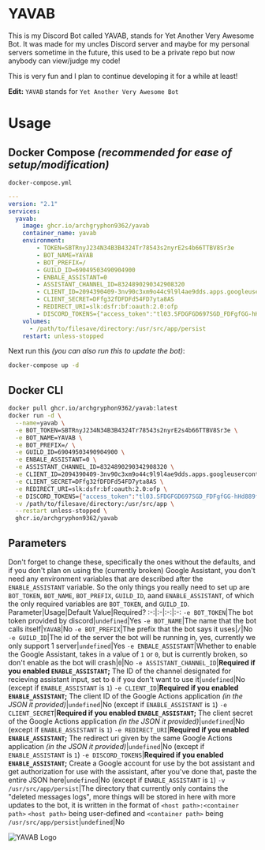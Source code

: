 # YAVAB
This is my Discord Bot called YAVAB, stands for Yet Another Very Awesome Bot. It was made for my uncles Discord server and maybe for my personal servers sometime in the future,  this used to be a private repo but now anybody can view/judge my code!

This is very fun and I plan to continue developing it for a while at least!

**Edit:** `YAVAB` stands for `Yet Another Very Awesome Bot`

# Usage
## Docker Compose *(recommended for ease of setup/modification)*
`docker-compose.yml`
```yml
---
version: "2.1"
services:
  yavab:
    image: ghcr.io/archgryphon9362/yavab
    container_name: yavab
    environment:
        - TOKEN=SBTRnyJ234N34B3B4324Tr78543s2nyrE2s4b66TTBV8Sr3e
        - BOT_NAME=YAVAB
        - BOT_PREFIX=/
        - GUILD_ID=69049503490904900
        - ENBALE_ASSISTANT=0
        - ASSISTANT_CHANNEL_ID=8324890290342908320
        - CLIENT_ID=2094390409-3nv90c3xm9o44c9l9l4ae9dds.apps.googleusercontent.com
        - CLIENT_SECRET=DFfg32fDFDFd54FD7yta8AS
        - REDIRECT_URI=slk:dsfr:bf:oauth:2.0:ofp
        - DISCORD_TOKENS={"access_token":"tl03.SFDGFGD697SGD_FDFgfGG-hHd889fgfSGHDn48rjnV--BNH9JufBb.DNht0468dYBTVS-g8bB","refresh_token":"1//eko43F-RE5GBnhg_fjvgb0v9mretv95DSGer446DFHGGfhjh33Gg4GGFG333hhgid8","scope":"https://www.googleapis.com/auth/assistant-sdk-prototype","token_type":"Bearer","expiry_date":1694202150748}
    volumes:
      - /path/to/filesave/directory:/usr/src/app/persist
    restart: unless-stopped
```

Next run this *(you can also run this to update the bot)*:

```sh
docker-compose up -d
```

## Docker CLI

```sh
docker pull ghcr.io/archgryphon9362/yavab:latest
docker run -d \
  --name=yavab \
  -e BOT_TOKEN=SBTRnyJ234N34B3B4324Tr78543s2nyrE2s4b66TTBV8Sr3e \
  -e BOT_NAME=YAVAB \
  -e BOT_PREFIX=/ \
  -e GUILD_ID=69049503490904900 \
  -e ENBALE_ASSISTANT=0 \
  -e ASSISTANT_CHANNEL_ID=8324890290342908320 \
  -e CLIENT_ID=2094390409-3nv90c3xm9o44c9l9l4ae9dds.apps.googleusercontent.com \
  -e CLIENT_SECRET=DFfg32fDFDFd54FD7yta8AS \
  -e REDIRECT_URI=slk:dsfr:bf:oauth:2.0:ofp \
  -e DISCORD_TOKENS={"access_token":"tl03.SFDGFGD697SGD_FDFgfGG-hHd889fgfSGHDn48rjnV--BNH9JufBb.DNht0468dYBTVS-g8bB","refresh_token":"1//eko43F-RE5GBnhg_fjvgb0v9mretv95DSGer446DFHGGfhjh33Gg4GGFG333hhgid8","scope":"https://www.googleapis.com/auth/assistant-sdk-prototype","token_type":"Bearer","expiry_date":1694202150748} \
  -v /path/to/filesave/directory:/usr/src/app \
  --restart unless-stopped \
  ghcr.io/archgryphon9362/yavab
```

## Parameters
Don't forget to change these, specifically the ones without the defaults, and if you don't plan on using the (currently broken) Google Assistant, you don't need any environment variables that are described after the `ENABLE_ASSISTANT` variable. So the only things you really need to set up are `BOT_TOKEN`, `BOT_NAME`, `BOT_PREFIX`, `GUILD_ID`, aand `ENABLE_ASSISTANT`, of which the only required variables are `BOT_TOKEN`, and `GUILD_ID`.
Parameter|Usage|Default Value|Required?
:-:|:-|:-:|:-:
`-e BOT_TOKEN`|The bot token provided by discord|`undefined`|Yes
`-e BOT_NAME`|The name that the bot calls itself|`YAVAB`|No
`-e BOT_PREFIX`|The prefix that the bot says it uses|`/`|No
`-e GUILD_ID`|The id of the server the bot will be running in, yes, currently we only support 1 server|`undefined`|Yes
`-e ENBALE_ASSISTANT`|Whether to enable the Google Assistant, takes in a value of `1` or `0`, but is currently broken, so don't enable as the bot will crash|`0`|No
`-e ASSISTANT_CHANNEL_ID`|**Required if you enabled `ENABLE_ASSISTANT`;** The ID of the channel designated for recieving assistant input, set to `0` if you don't want to use it|`undefined`|No (except if `ENABLE_ASSISTANT` is `1`)
`-e CLIENT_ID`|**Required if you enabled `ENABLE_ASSISTANT`;** The client ID of the Google Actions application *(in the JSON it provided)*|`undefined`|No (except if `ENABLE_ASSISTANT` is `1`)
`-e CLIENT_SECRET`|**Required if you enabled `ENABLE_ASSISTANT`;** The client secret of the Google Actions application *(in the JSON it provided)*|`undefined`|No (except if `ENABLE_ASSISTANT` is `1`)
`-e REDIRECT_URI`|**Required if you enabled `ENABLE_ASSISTANT`;** The redirect uri given by the same Google Actions application *(in the JSON it provided)*|`undefined`|No (except if `ENABLE_ASSISTANT` is `1`)
`-e DISCORD_TOKENS`|**Required if you enabled `ENABLE_ASSISTANT`;** Create a Google account for use by the bot assistant and get authorization for use with the assistant, after you've done that, paste the entire JSON here|`undefined`|No (except if `ENABLE_ASSISTANT` is `1`)
`-v /usr/src/app/persist`|The directory that currently only contains the "deleted messages logs", more things will be stored in here with more updates to the bot, it is written in the format of `<host path>:<container path>` `<host path>` being user-defined and `<container path>` being `/usr/src/app/persist`|`undefined`|No

![YAVAB Logo](https://github.com/ArchGryphon9362/YAVAB/raw/main/icon/YAVAB.png)